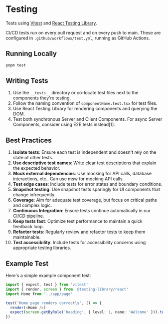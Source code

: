 # Testing

Tests using [Vitest](https://vitest.dev/) and [React Testing Library](https://testing-library.com/docs/react-testing-library/intro/).

CI/CD tests run on every pull request and on every push to main. These are configured in `.github/workflows/test.yml`, running as GitHub Actions.

## Running Locally

```bash
pnpm test
```

## Writing Tests

1. Use the `__tests__` directory or co-locate test files next to the components they're testing.
2. Follow the naming convention of `componentName.test.tsx` for test files.
3. Use React Testing Library for rendering components and querying the DOM.
4. Test both synchronous Server and Client Components. For async Server Components, consider using E2E tests instead[1].

## Best Practices

1. **Isolate tests**: Ensure each test is independent and doesn't rely on the state of other tests.
2. **Use descriptive test names**: Write clear test descriptions that explain the expected behavior.
3. **Mock external dependencies**: Use mocking for API calls, database interactions, etc.. Can use msw for mocking API calls.
4. **Test edge cases**: Include tests for error states and boundary conditions.
5. **Snapshot testing**: Use snapshot tests sparingly for UI components that change infrequently.
6. **Coverage**: Aim for adequate test coverage, but focus on critical paths and complex logic.
7. **Continuous Integration**: Ensure tests continue automatically in our CI/CD pipeline.
8. **Keep tests fast**: Optimize test performance to maintain a quick feedback loop.
9. **Refactor tests**: Regularly review and refactor tests to keep them maintainable.
10. **Test accessibility**: Include tests for accessibility concerns using appropriate testing libraries.

## Example Test

Here's a simple example component test:

```typescript
import { expect, test } from 'vitest'
import { render, screen } from '@testing-library/react'
import Home from '../app/page'

test('Home page renders correctly', () => {
  render(<Home />)
  expect(screen.getByRole('heading', { level: 1, name: 'Welcome' })).toBeDefined()
})
```
